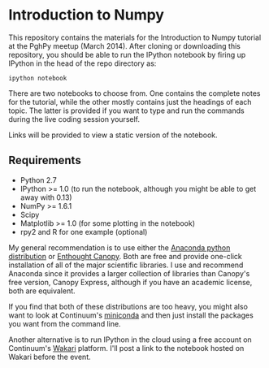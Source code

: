 Introduction to Numpy
=====================

This repository contains the materials for the Introduction to Numpy tutorial at the PghPy meetup (March 2014).
After cloning or downloading this repository, you should be able to run the IPython notebook by firing up IPython in the head of the
repo directory as:

    ipython notebook

There are two notebooks to choose from. One contains the complete notes for the tutorial, while the other mostly contains just the headings
of each topic. The latter is provided if you want to type and run the commands during the live coding session yourself.

Links will be provided to view a static version of the notebook.

Requirements
------------

* Python 2.7
* IPython >= 1.0 (to run the notebook, although you might be able to get away with 0.13)
* NumPy >= 1.6.1
* Scipy
* Matplotlib >= 1.0 (for some plotting in the notebook)
* rpy2 and R for one example (optional)

My general recommendation is to use either the 
[Anaconda python distribution](https://store.continuum.io/cshop/anaconda/) or 
[Enthought Canopy](https://www.enthought.com/products/canopy/). Both are free and provide one-click installation
of all of the major scientific libraries. I use
and recommend Anaconda since it provides a larger collection of libraries than Canopy's free
version, Canopy Express, although if you have an academic license, both are equivalent.

If you find that both of these distributions are too heavy, you might also want to look at 
Continuum's [miniconda](http://conda.pydata.org/miniconda.html) and then just install the packages you want
from the command line.

Another alternative is to run IPython in the cloud using a free account on Continuum's [Wakari](https://www.wakari.io/) platform.
I'll post a link to the notebook hosted on Wakari before the event.
